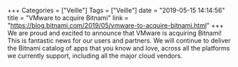 +++
Categories = ["Veille"]
Tags = ["Veille"]
date = "2019-05-15 14:14:56"
title = "VMware to acquire Bitnami"
link = "https://blog.bitnami.com/2019/05/vmware-to-acquire-bitnami.html"
+++
We are proud and excited to announce that VMware is acquiring Bitnami! This is fantastic news for our users and partners. We will continue to deliver the Bitnami catalog of apps that you know and love, across all the platforms we currently support, including all the major cloud vendors.